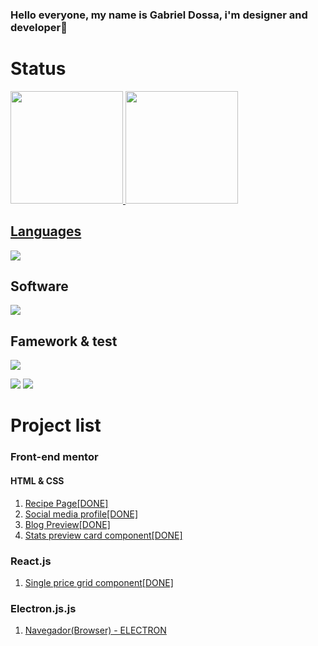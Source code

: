 ### Hello everyone, my name is Gabriel Dossa, i'm designer and developer👋</br>

<h1>Status</h1>
<div>
<a href="https://github.com/seu-usuário-aqui">
<img loading="lazy" height="180em" src="https://github-readme-stats.vercel.app/api/top-langs/?username=gabedossa&layout=compact&langs_count=7&theme=dracula"/>
<img loading="lazy" height="180em" src="https://github-readme-stats.vercel.app/api?username=gabedossa&show_icons=true&theme=dracula&include_all_commits=true&count_private=true"/>
</div>

<h2>Languages</h2>
<p>
  <a href="https://skillicons.dev">
    <img src="https://skillicons.dev/icons?i=js,ts,java" />
  </a>
</p>
<h2>Software</h2>
<p>
  <a href="https://skillicons.dev">
    <img src="https://skillicons.dev/icons?i=ai,ps,figma,idea,vscode,androidstudio,postgres" />
  </a>
</p>

<h2>Famework & test</h2> 
<p>
  <a href="https://skillicons.dev">
    <img src="https://skillicons.dev/icons?i=jest,react" />
  </a>
</p>

<div>
<a href="https://www.instagram.com/gabriel.dossa.pessoal?igsh=Z3M3NTI3ajl2Zmo5" target="_blank"><img loading="lazy" src="https://img.shields.io/badge/-Instagram-%23E4405F?style=for-the-badge&logo=instagram&logoColor=white" target="_blank"></a>
<a href="https://www.linkedin.com/in/gabriel-vitor-santos-937a97b9" target="_blank"><img loading="lazy" src="https://img.shields.io/badge/-LinkedIn-%230077B5?style=for-the-badge&logo=linkedin&logoColor=white" target="_blank"></a>   
</div>


<h1>Project list</h1>
<h3>Front-end mentor</h3>
<h4>HTML & CSS</h4>
<ol>
  <li><a href="https://github.com/gabedossa/frontendmentor-free-newbie/tree/main/001%20-%20Recipe%20Page%5BDONE%5D/%5B001%5D-Recipe_Page">Recipe Page[DONE] </a></li>
  <li><a href="https://github.com/gabedossa/frontendmentor-free-newbie/tree/main/002%20-%20Sosial%20Media%20Profile%5BDONE%5D">Social media profile[DONE] </a></li>
  <li><a href="https://github.com/gabedossa/frontendmentor-free-newbie/tree/main/003%20-%20Blog%20preview%5BDONE%5D">Blog Preview[DONE] </a></li>
  <li><a href="https://github.com/gabedossa/frontendmentor-free-newbie/tree/main/004%20-%20Stats%20preview%20card%20component%5BDONE%5D">Stats preview card component[DONE] </a></li>
</ol>
<h3>React.js</h3>
<ol>
  <li><a href="https://github.com/gabedossa/-react.js-005---Single-price-grid-component"> Single price grid component[DONE] </a></li>
</ol>
<h3>Electron.js.js</h3>
<ol>
  <li><a href=""> Navegador(Browser) - ELECTRON </a></li>
</ol>

